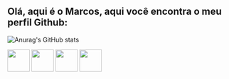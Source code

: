 ## Olá, aqui é o Marcos, aqui você encontra o meu perfil Github:
![Anurag's GitHub stats](https://github-readme-stats.vercel.app/api?username=marcsVDev&show_icons=true&theme=onedark&locale=pt-br)
<div style="text-align: left;">
          <img height=50 src="https://cdn.jsdelivr.net/gh/devicons/devicon@latest/icons/lua/lua-original.svg" />         
          <img height=50 src="https://cdn.jsdelivr.net/gh/devicons/devicon@latest/icons/csharp/csharp-original.svg" />
          <img height=50 src="https://cdn.jsdelivr.net/gh/devicons/devicon@latest/icons/html5/html5-original.svg" />
          <img height=50 src="https://cdn.jsdelivr.net/gh/devicons/devicon@latest/icons/css3/css3-original.svg" />       
          
</div>
          
